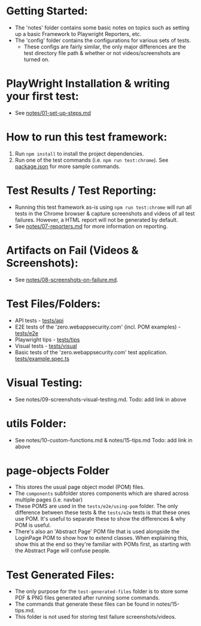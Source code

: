 # Getting Started:

- The 'notes' folder contains some basic notes on topics such as setting up a basic Framework to Playwright Reporters, etc.
- The 'config' folder contains the configurations for various sets of tests.
  - These configs are fairly similar, the only major differences are the test directory file path & whether or not videos/screenshots are turned on.

# PlayWright Installation & writing your first test:

- See [notes/01-set-up-steps.md](notes/01-set-up-steps.md)

# How to run this test framework:

1. Run `npm install` to install the project dependencies.
2. Run one of the test commands (i.e. `npm run test:chrome`). See [package.json](package.json) for more sample commands.

# Test Results / Test Reporting:

- Running this test framework as-is using `npm run test:chrome` will run all tests in the Chrome browser & capture screenshots and videos of all test failures. However, a HTML report will not be generated by default.
- See [notes/07-reporters.md](notes/07-reporters.md) for more information on reporting.

# Artifacts on Fail (Videos & Screenshots):

- See [notes/08-screenshots-on-failure.md](notes/08-screenshots-on-failure.md).

# Test Files/Folders:

- API tests - [tests/api](tests/api)
- E2E tests of the 'zero.webappsecurity.com' (incl. POM examples) - [tests/e2e](tests/e2e)
- Playwright tips - [tests/tips](tests/tips)
- Visual tests - [tests/visual](tests/visual)
- Basic tests of the 'zero.webappsecurity.com' test application. [tests/example.spec.ts](tests/example.spec.ts)

# Visual Testing:

- See notes/09-screenshots-visual-testing.md.
  Todo: add link in above

# utils Folder:

- See notes/10-custom-functions.md & notes/15-tips.md
  Todo: add link in above

# page-objects Folder

- This stores the usual page object model (POM) files.
- The `components` subfolder stores components which are shared across multiple pages (i.e. navbar)
- These POMS are used in the `tests/e2e/using-pom` folder. The only difference between these tests & the `tests/e2e` tests is that these ones use POM. It's useful to separate these to show the differences & why POM is useful.
- There's also an 'Abstract Page' POM file that is used alongside the LoginPage POM to show how to extend classes. When explaining this, show this at the end so they're familiar with POMs first, as starting with the Abstract Page will confuse people.

# Test Generated Files:

- The only purpose for the `test-generated-files` folder is to store some PDF & PNG files generated after running some commands.
- The commands that generate these files can be found in notes/15-tips.md.
- This folder is not used for storing test failure screenshots/videos.
